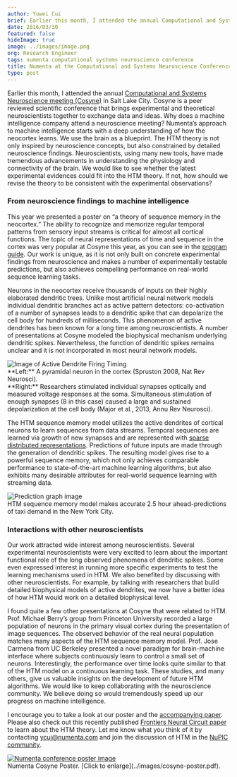 ```yaml
---
author: Yuwei Cui
brief: Earlier this month, I attended the annual Computational and Systems Neuroscience meeting (Cosyne) in Salt Lake City. Cosyne is a peer reviewed scientific conference that brings experimental and theoretical neuroscientists together to exchange data and ideas.
date: 2016/03/30
featured: false
hideImage: true
image: ../images/image.png
org: Research Engineer
tags: numenta computational systems neuroscience conference
title: Numenta at the Computational and Systems Neuroscience Conference (COSYNE)
type: post
---
```


Earlier this month, I attended the annual
[Computational and Systems Neuroscience meeting (Cosyne)](http://www.cosyne.org/c/index.php?title=Cosyne_16)
in Salt Lake City. Cosyne is a peer reviewed scientific
conference that brings experimental and theoretical neuroscientists together to
exchange data and ideas. Why does a machine intelligence company attend a
neuroscience meeting? Numenta’s approach to machine intelligence starts with a
deep understanding of how the neocortex learns. We use the brain as a blueprint.
The HTM theory is not only inspired by neuroscience concepts, but also
constrained by detailed neuroscience findings. Neuroscientists, using many new
tools, have made tremendous advancements in understanding the physiology and
connectivity of the brain. We would like to see whether the latest experimental
evidences could fit into the HTM theory. If not, how should we revise the theory
to be consistent with the experimental observations?

### From neuroscience findings to machine intelligence

This year we presented a poster on “a theory of sequence memory in the
neocortex.” The ability to recognize and memorize regular temporal patterns from
sensory input streams is critical for almost all cortical functions. The topic
of neural representations of time and sequence in the cortex was very popular at
Cosyne this year, as you can see in the
[program guide](http://cosyne.org/cosyne16/Cosyne2016_program_book.pdf).
Our work is unique, as it is not only built on concrete experimental findings
from neuroscience and makes a number of experimentally testable predictions, but
also achieves compelling performance on real-world sequence learning tasks.   

Neurons in the neocortex receive thousands of inputs on their highly elaborated
dendritic trees. Unlike most artificial neural network models individual
dendritic branches act as active pattern detectors: co-activation of a number of
synapses leads to a dendritic spike that can depolarize the cell body for
hundreds of milliseconds. This phenomenon of active dendrites has been known for
a long time among neuroscientists. A number of presentations at Cosyne modeled
the biophysical mechanism underlying dendritic spikes. Nevertheless, the
function of dendritic spikes remains unclear and it is not incorporated in most
neural network models.

<img src="../images/2.png" class="center-block img-responsive media-border" alt="Image of Active Dendrite Firing Timing" />

<div class="caption">
  **Left:** A pyramidal neuron in the cortex (Spruston 2008, Nat Rev Neurosci).
  <br/>
  **Right:** Researchers stimulated individual synapses optically and measured
  voltage responses at the soma. Simultaneous stimulation of enough synapses
  (8 in this case) caused a large and sustained depolarization at the cell body
  (Major et al., 2013, Annu Rev Neurosci).
</div>

The HTM sequence memory model utilizes the active dendrites of cortical neurons
to learn sequences from data streams. Temporal sequences are learned via growth
of new synapses and are represented with
[sparse distributed representations](http://arxiv.org/abs/1503.07469).
Predictions of future inputs are made through the generation of dendritic
spikes. The resulting model gives rise to a powerful sequence memory, which not
only achieves comparable performance to state-of-the-art machine learning
algorithms, but also exhibits many desirable attributes for real-world sequence
learning with streaming data.

<img src="../images/3.png" class="center-block img-responsive media-border" alt="Prediction graph image" />
<div class="caption">
  HTM sequence memory model makes accurate 2.5 hour ahead-predictions of taxi
  demand in the New York City.
</div>

### Interactions with other neuroscientists

Our work attracted wide interest among
neuroscientists. Several experimental neuroscientists were very excited to learn
about the important functional role of the long observed phenomena of dendritic
spikes. Some even expressed interest in running more specific experiments to
test the learning mechanisms used in HTM. We also benefited by discussing with
other neuroscientists. For example, by talking with researchers that build
detailed biophysical models of active dendrites, we now have a better idea of
how HTM would work on a detailed biophysical level.

I found quite a few other presentations at Cosyne that were related to HTM.
Prof. Michael Berry’s group from Princeton University recorded a large
population of neurons in the primary visual cortex during the presentation of
image sequences. The observed behavior of the real neural population matches
many aspects of the HTM sequence memory model.  Prof. Jose Carmena from UC
Berkeley presented a novel paradigm for brain-machine interface where subjects
continuously learn to control a small set of neurons. Interestingly, the
performance over time looks quite similar to that of the HTM model on a
continuous learning task. These studies, and many others, give us valuable
insights on the development of future HTM algorithms. We would like to keep
collaborating with the neuroscience community. We believe doing so would
tremendously speed up our progress on machine intelligence.

I encourage you to take a look at our poster and the
[accompanying paper](http://arxiv.org/abs/1512.05463). Please also check out
this recently published [Frontiers Neural Circuit paper](http://journal.frontiersin.org/article/10.3389/fncir.2016.00023/full)
to learn about the HTM theory.  Let me know what you think of it by contacting
[ycui@numenta.com](mailto:ycui@numenta.com) and join the discussion of HTM in
the [NuPIC community](http://numenta.org).

<a href="../images/cosyne-poster.pdf">
  <img src="../images/image.png" class="center-block img-responsive media-border" alt="Numenta conference poster image" />
</a>
<div class="caption">
  Numenta Cosyne Poster.
  [Click to enlarge](../images/cosyne-poster.pdf).
</div>
